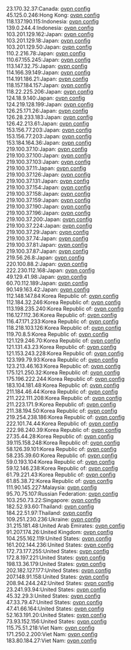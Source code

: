 23.170.32.37:Canada: [ovpn config](vpn/23_170_32_37.ovpn)  
45.125.0.246:Hong Kong: [ovpn config](vpn/45_125_0_246.ovpn)  
118.137.190.115:Indonesia: [ovpn config](vpn/118_137_190_115.ovpn)  
139.0.244.4:Indonesia: [ovpn config](vpn/139_0_244_4.ovpn)  
103.201.129.162:Japan: [ovpn config](vpn/103_201_129_162.ovpn)  
103.201.129.18:Japan: [ovpn config](vpn/103_201_129_18.ovpn)  
103.201.129.50:Japan: [ovpn config](vpn/103_201_129_50.ovpn)  
110.2.216.78:Japan: [ovpn config](vpn/110_2_216_78.ovpn)  
110.67.155.245:Japan: [ovpn config](vpn/110_67_155_245.ovpn)  
113.147.32.75:Japan: [ovpn config](vpn/113_147_32_75.ovpn)  
114.166.39.149:Japan: [ovpn config](vpn/114_166_39_149.ovpn)  
114.191.186.21:Japan: [ovpn config](vpn/114_191_186_21.ovpn)  
118.157.184.157:Japan: [ovpn config](vpn/118_157_184_157.ovpn)  
118.22.225.206:Japan: [ovpn config](vpn/118_22_225_206.ovpn)  
124.18.9.140:Japan: [ovpn config](vpn/124_18_9_140.ovpn)  
124.219.128.199:Japan: [ovpn config](vpn/124_219_128_199.ovpn)  
126.25.171.26:Japan: [ovpn config](vpn/126_25_171_26.ovpn)  
126.28.233.183:Japan: [ovpn config](vpn/126_28_233_183.ovpn)  
126.42.213.61:Japan: [ovpn config](vpn/126_42_213_61.ovpn)  
153.156.77.203:Japan: [ovpn config](vpn/153_156_77_203.ovpn)  
153.156.77.203:Japan: [ovpn config](vpn/153_156_77_203.ovpn)  
153.184.164.36:Japan: [ovpn config](vpn/153_184_164_36.ovpn)  
219.100.37.10:Japan: [ovpn config](vpn/219_100_37_10.ovpn)  
219.100.37.100:Japan: [ovpn config](vpn/219_100_37_100.ovpn)  
219.100.37.103:Japan: [ovpn config](vpn/219_100_37_103.ovpn)  
219.100.37.11:Japan: [ovpn config](vpn/219_100_37_11.ovpn)  
219.100.37.126:Japan: [ovpn config](vpn/219_100_37_126.ovpn)  
219.100.37.131:Japan: [ovpn config](vpn/219_100_37_131.ovpn)  
219.100.37.154:Japan: [ovpn config](vpn/219_100_37_154.ovpn)  
219.100.37.158:Japan: [ovpn config](vpn/219_100_37_158.ovpn)  
219.100.37.159:Japan: [ovpn config](vpn/219_100_37_159.ovpn)  
219.100.37.190:Japan: [ovpn config](vpn/219_100_37_190.ovpn)  
219.100.37.196:Japan: [ovpn config](vpn/219_100_37_196.ovpn)  
219.100.37.200:Japan: [ovpn config](vpn/219_100_37_200.ovpn)  
219.100.37.224:Japan: [ovpn config](vpn/219_100_37_224.ovpn)  
219.100.37.29:Japan: [ovpn config](vpn/219_100_37_29.ovpn)  
219.100.37.74:Japan: [ovpn config](vpn/219_100_37_74.ovpn)  
219.100.37.81:Japan: [ovpn config](vpn/219_100_37_81.ovpn)  
219.100.37.87:Japan: [ovpn config](vpn/219_100_37_87.ovpn)  
219.56.26.8:Japan: [ovpn config](vpn/219_56_26_8.ovpn)  
220.100.88.2:Japan: [ovpn config](vpn/220_100_88_2.ovpn)  
222.230.112.168:Japan: [ovpn config](vpn/222_230_112_168.ovpn)  
49.129.41.98:Japan: [ovpn config](vpn/49_129_41_98.ovpn)  
60.70.112.189:Japan: [ovpn config](vpn/60_70_112_189.ovpn)  
90.149.163.42:Japan: [ovpn config](vpn/90_149_163_42.ovpn)  
112.148.147.84:Korea Republic of: [ovpn config](vpn/112_148_147_84.ovpn)  
112.184.32.246:Korea Republic of: [ovpn config](vpn/112_184_32_246.ovpn)  
113.198.235.240:Korea Republic of: [ovpn config](vpn/113_198_235_240.ovpn)  
116.127.112.36:Korea Republic of: [ovpn config](vpn/116_127_112_36.ovpn)  
116.47.171.233:Korea Republic of: [ovpn config](vpn/116_47_171_233.ovpn)  
118.218.103.126:Korea Republic of: [ovpn config](vpn/118_218_103_126.ovpn)  
119.70.8.5:Korea Republic of: [ovpn config](vpn/119_70_8_5.ovpn)  
121.129.246.70:Korea Republic of: [ovpn config](vpn/121_129_246_70.ovpn)  
121.131.43.23:Korea Republic of: [ovpn config](vpn/121_131_43_23.ovpn)  
121.153.243.228:Korea Republic of: [ovpn config](vpn/121_153_243_228.ovpn)  
123.199.79.93:Korea Republic of: [ovpn config](vpn/123_199_79_93.ovpn)  
123.213.46.163:Korea Republic of: [ovpn config](vpn/123_213_46_163.ovpn)  
175.121.250.32:Korea Republic of: [ovpn config](vpn/175_121_250_32.ovpn)  
175.196.222.244:Korea Republic of: [ovpn config](vpn/175_196_222_244.ovpn)  
183.104.181.48:Korea Republic of: [ovpn config](vpn/183_104_181_48.ovpn)  
211.184.46.44:Korea Republic of: [ovpn config](vpn/211_184_46_44.ovpn)  
211.222.111.208:Korea Republic of: [ovpn config](vpn/211_222_111_208.ovpn)  
211.223.171.9:Korea Republic of: [ovpn config](vpn/211_223_171_9.ovpn)  
211.38.194.50:Korea Republic of: [ovpn config](vpn/211_38_194_50.ovpn)  
219.254.238.186:Korea Republic of: [ovpn config](vpn/219_254_238_186.ovpn)  
222.101.74.44:Korea Republic of: [ovpn config](vpn/222_101_74_44.ovpn)  
222.98.240.39:Korea Republic of: [ovpn config](vpn/222_98_240_39.ovpn)  
27.35.44.28:Korea Republic of: [ovpn config](vpn/27_35_44_28.ovpn)  
39.115.158.248:Korea Republic of: [ovpn config](vpn/39_115_158_248.ovpn)  
58.126.39.101:Korea Republic of: [ovpn config](vpn/58_126_39_101.ovpn)  
58.235.39.60:Korea Republic of: [ovpn config](vpn/58_235_39_60.ovpn)  
59.0.193.104:Korea Republic of: [ovpn config](vpn/59_0_193_104.ovpn)  
59.12.146.238:Korea Republic of: [ovpn config](vpn/59_12_146_238.ovpn)  
61.79.221.43:Korea Republic of: [ovpn config](vpn/61_79_221_43.ovpn)  
61.85.38.72:Korea Republic of: [ovpn config](vpn/61_85_38_72.ovpn)  
111.90.145.227:Malaysia: [ovpn config](vpn/111_90_145_227.ovpn)  
95.70.75.107:Russian Federation: [ovpn config](vpn/95_70_75_107.ovpn)  
103.250.73.22:Singapore: [ovpn config](vpn/103_250_73_22.ovpn)  
182.52.93.60:Thailand: [ovpn config](vpn/182_52_93_60.ovpn)  
184.22.51.97:Thailand: [ovpn config](vpn/184_22_51_97.ovpn)  
109.251.230.236:Ukraine: [ovpn config](vpn/109_251_230_236.ovpn)  
31.215.181.48:United Arab Emirates: [ovpn config](vpn/31_215_181_48.ovpn)  
91.207.174.26:United Kingdom: [ovpn config](vpn/91_207_174_26.ovpn)  
104.255.162.119:United States: [ovpn config](vpn/104_255_162_119.ovpn)  
161.202.144.236:United States: [ovpn config](vpn/161_202_144_236.ovpn)  
172.73.177.255:United States: [ovpn config](vpn/172_73_177_255.ovpn)  
172.8.197.221:United States: [ovpn config](vpn/172_8_197_221.ovpn)  
198.13.36.179:United States: [ovpn config](vpn/198_13_36_179.ovpn)  
202.182.127.177:United States: [ovpn config](vpn/202_182_127_177.ovpn)  
207.148.91.158:United States: [ovpn config](vpn/207_148_91_158.ovpn)  
208.94.244.242:United States: [ovpn config](vpn/208_94_244_242.ovpn)  
23.241.93.94:United States: [ovpn config](vpn/23_241_93_94.ovpn)  
45.32.29.3:United States: [ovpn config](vpn/45_32_29_3.ovpn)  
47.33.79.47:United States: [ovpn config](vpn/47_33_79_47.ovpn)  
47.41.66.164:United States: [ovpn config](vpn/47_41_66_164.ovpn)  
52.163.191.20:United States: [ovpn config](vpn/52_163_191_20.ovpn)  
73.93.152.156:United States: [ovpn config](vpn/73_93_152_156.ovpn)  
115.75.51.218:Viet Nam: [ovpn config](vpn/115_75_51_218.ovpn)  
171.250.2.200:Viet Nam: [ovpn config](vpn/171_250_2_200.ovpn)  
183.80.184.27:Viet Nam: [ovpn config](vpn/183_80_184_27.ovpn)  

